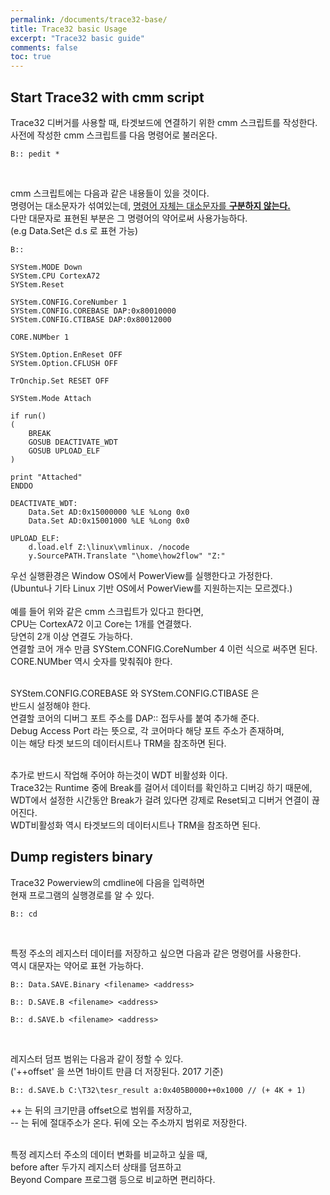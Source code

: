```yaml
---
permalink: /documents/trace32-base/
title: Trace32 basic Usage
excerpt: "Trace32 basic guide"
comments: false
toc: true
---
```


## Start Trace32 with cmm script

Trace32 디버거를 사용할 때, 타겟보드에 연결하기 위한 cmm 스크립트를 작성한다.<br>
사전에 작성한 cmm 스크립트를 다음 명령어로 불러온다.
```
B:: pedit *
```
<br>

cmm 스크립트에는 다음과 같은 내용들이 있을 것이다.<br>
명령어는 대소문자가 섞여있는데, <U>명령어 자체는 대소문자를 <B>구분하지 않는다.</B></U><br>
다만 대문자로 표현된 부분은 그 명령어의 약어로써 사용가능하다.<br>
(e.g Data.Set은 d.s 로 표현 가능)
```
B::

SYStem.MODE Down
SYStem.CPU CortexA72
SYStem.Reset

SYStem.CONFIG.CoreNumber 1
SYStem.CONFIG.COREBASE DAP:0x80010000
SYStem.CONFIG.CTIBASE DAP:0x80012000

CORE.NUMber 1

SYStem.Option.EnReset OFF
SYStem.Option.CFLUSH OFF

TrOnchip.Set RESET OFF

SYStem.Mode Attach

if run()
(
	BREAK
	GOSUB DEACTIVATE_WDT
	GOSUB UPLOAD_ELF
)

print "Attached"
ENDDO

DEACTIVATE_WDT:
	Data.Set AD:0x15000000 %LE %Long 0x0
	Data.Set AD:0x15001000 %LE %Long 0x0

UPLOAD_ELF:
	d.load.elf Z:\linux\vmlinux. /nocode
	y.SourcePATH.Translate "\home\how2flow" "Z:"
```
우선 실행환경은 Window OS에서 PowerView를 실행한다고 가정한다.<br>
(Ubuntu나 기타 Linux 기반 OS에서 PowerView를 지원하는지는 모르겠다.)<br>
<br>
예를 들어 위와 같은 cmm 스크립트가 있다고 한다면,<br>
CPU는 <span style="{{ site.code }}">CortexA72</span> 이고 Core는 1개를 연결했다.<br>
당연히 2개 이상 연결도 가능하다.<br>
연결할 코어 개수 만큼 <span style="{{ site.code }}">SYStem.CONFIG.CoreNumber 4</span> 이런 식으로 써주면 된다.<br>
<span style="{{ site.code }}">CORE.NUMber</span> 역시 숫자를 맞춰줘야 한다.<br>
<br>

<span style="{{ site.code }}">SYStem.CONFIG.COREBASE</span> 와 <span style="{{ site.code }}">SYStem.CONFIG.CTIBASE</span> 은<br>
반드시 설정해야 한다.<br>
연결할 코어의 디버그 포트 주소를 <span style="{{ site.code }}">DAP::</span> 접두사를 붙여 추가해 준다.<br>
Debug Access Port 라는 뜻으로, 각 코어마다 해당 포트 주소가 존재하며,<br>
이는 해당 타겟 보드의 데이터시트나 TRM을 참조하면 된다.<br>
<br>

추가로 반드시 작업해 주어야 하는것이 WDT 비활성화 이다.<br>
Trace32는 Runtime 중에 Break를 걸어서 데이터를 확인하고 디버깅 하기 때문에,<br>
WDT에서 설정한 시간동안 Break가 걸려 있다면 강제로 Reset되고 디버거 연결이 끊어진다.<br>
WDT비활성화 역시 타겟보드의 데이터시트나 TRM을 참조하면 된다.<br>

## Dump registers binary

Trace32 Powerview의 cmdline에 다음을 입력하면<br>
현재 프로그램의 실행경로를 알 수 있다.
```
B:: cd
```
<br>

특정 주소의 레지스터 데이터를 저장하고 싶으면 다음과 같은 명령어를 사용한다.<br>
역시 대문자는 약어로 표현 가능하다.
```
B:: Data.SAVE.Binary <filename> <address>
```
```
B:: D.SAVE.B <filename> <address>
```
```
B:: d.SAVE.b <filename> <address>
```
<br>

레지스터 덤프 범위는 다음과 같이 정할 수 있다.<br>
('++offset' 을 쓰면 1바이트 만큼 더 저장된다. 2017 기준)
```
B:: d.SAVE.b C:\T32\tesr_result a:0x405B0000++0x1000 // (+ 4K + 1)
```
<span style="{{ site.code }}">++</span> 는 뒤의 크기만큼 offset으로 범위를 저장하고,<br>
<span style="{{ site.code }}">--</span> 는 뒤에 절대주소가 온다. 뒤에 오는 주소까지 범위로 저장한다.<br>
<br>

특정 레지스터 주소의 데이터 변화를 비교하고 싶을 때,<br>
before after 두가지 레지스터 상태를 덤프하고<br>
<span style="{{ site.code }}">Beyond Compare</span> 프로그램 등으로 비교하면 편리하다.<br>
